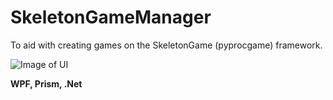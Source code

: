 # SkeletonGameManager
To aid with creating games on the SkeletonGame (pyprocgame) framework.

![Image of UI](https://raw.githubusercontent.com/wiki/horseyhorsey/SkeletonGameManager/img/screen_config.jpg)

**WPF, Prism, .Net**
